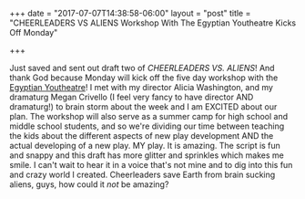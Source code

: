 +++
date = "2017-07-07T14:38:58-06:00"
layout = "post"
title = "CHEERLEADERS VS ALIENS Workshop With The Egyptian Youtheatre Kicks Off Monday"

+++

Just saved and sent out draft two of *CHEERLEADERS VS. ALIENS*! And thank God because Monday will kick off the five day workshop with the [Egyptian Youtheatre](www.egyptiantheatrecompany.org/youtheatre)! I met with my director Alicia Washington, and my dramaturg Megan Crivello (I feel very fancy to have  director AND dramaturg!) to brain storm about the week and I am EXCITED about our plan. The workshop will also serve as a summer camp for high school and middle school students, and so we're dividing our time between teaching the kids about the different aspects of new play development AND the actual developing of a new play. MY play. It is amazing. The script is fun and snappy and this draft has more glitter and sprinkles which makes me smile. I can't wait to hear it in a voice that's not mine and to dig into this fun and crazy world I created. Cheerleaders save Earth from brain sucking aliens, guys, how could it *not* be amazing?